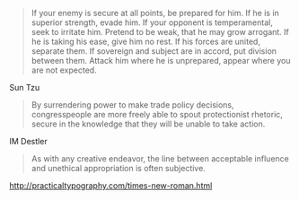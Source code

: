 > If your enemy is secure at all points, be prepared for him. 
> If he is in superior strength, evade him. 
> If your opponent is temperamental, seek to irritate him. 
> Pretend to be weak, that he may grow arrogant. 
> If he is taking his ease, give him no rest. 
> If his forces are united, separate them. 
> If sovereign and subject are in accord, put division between them. 
> Attack him where he is unprepared, appear where you are not expected.

Sun Tzu

> By surrendering power to make trade policy decisions, congresspeople are more freely able to spout protectionist rhetoric, secure in the knowledge that they will be unable to take action.

IM Destler

> As with any creative endeavor, the line between acceptable influence and unethical appropriation is often subjective.

http://practicaltypography.com/times-new-roman.html

